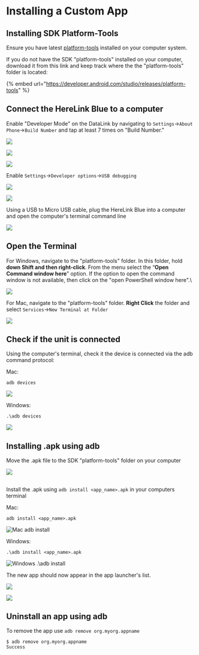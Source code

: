 # Installing a Custom App

## Installing SDK Platform-Tools

Ensure you have latest [platform-tools](https://developer.android.com/studio/releases/platform-tools) installed on your computer system.

If you do not have the SDK "platform-tools" installed on your computer, download it from this link and keep track where the the "platform-tools" folder is located:

{% embed url="https://developer.android.com/studio/releases/platform-tools" %}

## Connect the HereLink Blue to a computer

Enable "Developer Mode" on the DataLink by navigating to `Settings`->`About Phone`->`Build Number` and tap at least 7 times on "Build Number."

![](<../../../../../.gitbook/assets/Screen Shot 2021-02-14 at 1.07.56 PM.png>)

![](<../../../../../.gitbook/assets/Screen Shot 2021-02-14 at 1.09.10 PM.png>)

![](<../../../../../.gitbook/assets/Screen Shot 2021-02-14 at 1.10.10 PM.png>)

Enable `Settings`->`Developer options`->`USB debugging`

![](<../../../../../.gitbook/assets/Screen Shot 2021-02-14 at 1.11.47 PM.png>)

![](<../../../../../.gitbook/assets/Screen Shot 2021-02-14 at 1.13.17 PM.png>)

Using a USB to Micro USB cable, plug the HereLink Blue into a computer and open the computer's terminal command line

![](../../../../../.gitbook/assets/herelink-computer.jpeg)

## Open the Terminal <a href="#open-the-terminal" id="open-the-terminal"></a>

For Windows, navigate to the "platform-tools" folder. In this folder, hold **down Shift and then right-click**. From the menu select the “**Open Command window here**” option. If the option to open the command window is not available, then click on the "open PowerShell window here".\


![](https://docs.union-robotics.com/\~/files/v0/b/gitbook-28427.appspot.com/o/assets%2F-MTS1Xx6Kx3fwJFjqpWk%2F-MUUbr0dnuRHkGpp73qV%2F-MUUkDY9A-6Upvid92Q7%2FClick-on-the-%E2%80%9COpen-PowerShell-window-here%E2%80%9D-1024x731-1.png?alt=media\&token=28273723-a0ed-48ce-9f01-9c486bfe446d)

For Mac, navigate to the "platform-tools" folder. **Right Click** the folder and select  `Services`->`New Terminal at Folder`

![](<../../../../../.gitbook/assets/Screen Shot 2021-02-26 at 11.14.36 AM.png>)

## Check if the unit is connected

Using the computer's terminal, check it the device is connected via the adb command protocol:

Mac:

```
adb devices

```

![](<../../../../../.gitbook/assets/Screen Shot 2021-02-26 at 11.42.10 AM.png>)

Windows:

```
.\adb devices

```

![](../../../../../.gitbook/assets/In-the-command-windowPowerShell-window-type-the-following-code.png)

## Installing .apk using adb

Move the .apk file to the SDK "platform-tools" folder on your computer

![](<../../../../../.gitbook/assets/Screen Shot 2021-02-26 at 11.19.47 AM.jpg>)

##

Install the .apk using `adb install <app_name>.apk` in your computers terminal

Mac:

```
adb install <app_name>.apk

```

![Mac adb install](<../../../../../.gitbook/assets/Screen Shot 2021-02-26 at 11.17.43 AM.png>)

Windows:

```
.\adb install <app_name>.apk

```

![Windows .\adb install](../../../../../.gitbook/assets/Capture.png)

The new app should now appear in the app launcher's list.

![](../../../../../.gitbook/assets/110.png)

![](../../../../../.gitbook/assets/111.png)

## Uninstall an app using adb

To remove the app use `adb remove org.myorg.appname`

```
$ adb remove org.myorg.appname
Success
```
